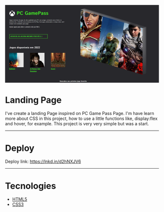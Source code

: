 <img align="center" src="images/projectfinal.png">

# Landing Page

I've create a landing Page inspired on PC Game Pass Page. I'm have learn more about CSS in this project, how to use a little functions like, display:flex and hover, for example.
This project is very very simple but was a start.

---
# Deploy 

Deploy link: https://lnkd.in/d2hNXJV6

---
#  Tecnologies

- [HTML5](https://developer.mozilla.org/pt-BR/docs/Web/HTML)
- [CSS3](https://developer.mozilla.org/pt-BR/docs/Web/CSS)
